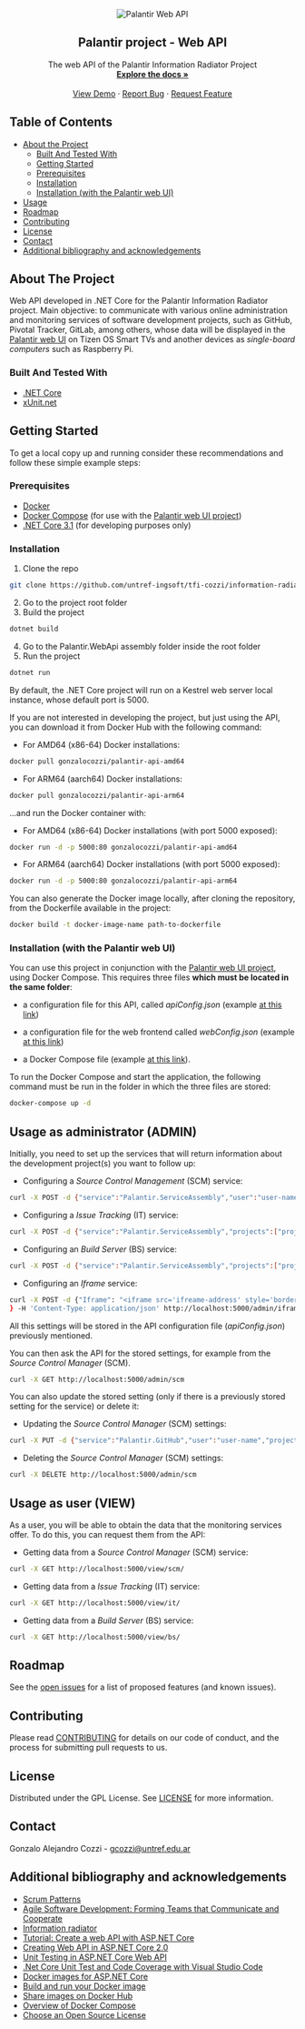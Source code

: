 <p align="center">
<!-- PROJECT LOGO -->
<img src="palantir_small.png" alt="Palantir Web API">
<br />
  <h2 align="center">Palantir project - Web API</h2>

  <p align="center">
    The web API of the Palantir Information Radiator Project
    <br />
    <a href="https://gitlab.com/untref-ingsoft/tfi-cozzi/information-radiator/-/wikis/home"><strong>Explore the docs »</strong></a>
    <br />
    <br />
    <a href="http://ec2-18-230-21-194.sa-east-1.compute.amazonaws.com:8080/">View Demo</a>
    ·
    <a href="https://gitlab.com/untref-ingsoft/tfi-cozzi/information-radiator/issues">Report Bug</a>
    ·
    <a href="https://gitlab.com/untref-ingsoft/tfi-cozzi/information-radiator/issues">Request Feature</a>
  </p>
</p>

<!-- TABLE OF CONTENTS -->

## Table of Contents

- [About the Project](#about-the-project)
  - [Built And Tested With](#built-and-tested-with)
  - [Getting Started](#getting-started)
  - [Prerequisites](#prerequisites)
  - [Installation](#installation)
  - [Installation (with the Palantir web UI)](#installation-with-the-palantir-web-ui)
- [Usage](#usage)
- [Roadmap](#roadmap)
- [Contributing](#contributing)
- [License](#license)
- [Contact](#contact)
- [Additional bibliography and acknowledgements](#additional-bibliography-and-acknowledgements)

<!-- ABOUT THE PROJECT -->

## About The Project

Web API developed in .NET Core for the Palantir Information Radiator project. Main objective: to communicate with various online administration and monitoring services of software development projects, such as GitHub, Pivotal Tracker, GitLab, among others, whose data will be displayed in the [Palantir web UI](https://gitlab.com/untref-ingsoft/tfi-cozzi/palantir-tizen-ui) on Tizen OS Smart TVs and another devices as _single-board computers_ such as Raspberry Pi.

### Built And Tested With

- [.NET Core](https://dotnet.microsoft.com)
- [xUnit.net](https://xunit.net/)

<!-- GETTING STARTED -->

## Getting Started

To get a local copy up and running consider these recommendations and follow these simple example steps:

### Prerequisites

- [Docker](https://www.docker.com/products/docker-desktop)
- [Docker Compose](https://docs.docker.com/compose/install/) (for use with the [Palantir web UI project](https://gitlab.com/untref-ingsoft/tfi-cozzi/palantir-tizen-ui))
- [.NET Core 3.1](https://dotnet.microsoft.com/download/dotnet-core/3.1) (for developing purposes only)

### Installation

1. Clone the repo

```sh
git clone https://github.com/untref-ingsoft/tfi-cozzi/information-radiator.git
```

2. Go to the project root folder
3. Build the project

```sh
dotnet build
```

4. Go to the Palantir.WebApi assembly folder inside the root folder
5. Run the project

```sh
dotnet run
```

By default, the .NET Core project will run on a Kestrel web server local instance, whose default port is 5000.

If you are not interested in developing the project, but just using the API, you can download it from Docker Hub with the following command:

- For AMD64 (x86-64) Docker installations:

```sh
docker pull gonzalocozzi/palantir-api-amd64
```

- For ARM64 (aarch64) Docker installations:

```sh
docker pull gonzalocozzi/palantir-api-arm64
```

...and run the Docker container with:

- For AMD64 (x86-64) Docker installations (with port 5000 exposed):

```sh
docker run -d -p 5000:80 gonzalocozzi/palantir-api-amd64
```

- For ARM64 (aarch64) Docker installations (with port 5000 exposed):

```sh
docker run -d -p 5000:80 gonzalocozzi/palantir-api-arm64
```

You can also generate the Docker image locally, after cloning the repository, from the Dockerfile available in the project:

```sh
docker build -t docker-image-name path-to-dockerfile
```

### Installation (with the Palantir web UI)

You can use this project in conjunction with the [Palantir web UI project](https://gitlab.com/untref-ingsoft/tfi-cozzi/palantir-tizen-ui), using Docker Compose. This requires three files **which must be located in the same folder**:

- a configuration file for this API, called _apiConfig.json_ (example [at this link](https://gitlab.com/untref-ingsoft/tfi-cozzi/information-radiator/-/blob/master/deploy/apiConfig.json))

- a configuration file for the web frontend called _webConfig.json_ (example [at this link](https://gitlab.com/untref-ingsoft/tfi-cozzi/palantir-tizen-ui/-/blob/master/deploy/webConfig.json))

- a Docker Compose file (example [at this link](https://gitlab.com/untref-ingsoft/tfi-cozzi/information-radiator/-/blob/master/deploy/docker-compose.yml)).

To run the Docker Compose and start the application, the following command must be run in the folder in which the three files are stored:

```sh
docker-compose up -d
```

<!-- USAGE EXAMPLES -->

## Usage as administrator (ADMIN)

Initially, you need to set up the services that will return information about the development project(s) you want to follow up:

- Configuring a _Source Control Management_ (SCM) service:

```sh
curl -X POST -d {"service":"Palantir.ServiceAssembly","user":"user-name","projects":["project-name"],"token":"alphanumeric-token"} -H 'Content-Type: application/json' http://localhost:5000/admin/scm
```

- Configuring a _Issue Tracking_ (IT) service:

```sh
curl -X POST -d {"service":"Palantir.ServiceAssembly","projects":["project-name"],"token":"alphanumeric-token"} -H 'Content-Type: application/json' http://localhost:5000/admin/it
```

- Configuring an _Build Server_ (BS) service:

```sh
curl -X POST -d {"service":"Palantir.ServiceAssembly","projects":["project-number"],"token":"alphanumeric-token"} -H 'Content-Type: application/json' http://localhost:5000/admin/bs
```

- Configuring an _Iframe_ service:

```sh
curl -X POST -d {"Iframe": "<iframe src='ifreame-address' style='border: 0' width='600' height='600' frameborder='0' scrolling='no'></iframe>"
} -H 'Content-Type: application/json' http://localhost:5000/admin/iframe
```

All this settings will be stored in the API configuration file (_apiConfig.json_) previously mentioned.

You can then ask the API for the stored settings, for example from the _Source Control Manager_ (SCM).

```sh
curl -X GET http://localhost:5000/admin/scm
```

You can also update the stored setting (only if there is a previously stored setting for the service) or delete it:

- Updating the _Source Control Manager_ (SCM) settings:

```sh
curl -X PUT -d {"service":"Palantir.GitHub","user":"user-name","projects":["project-name"],"token":"alphanumeric-token"}} -H {{'Content-Type: application/json'} http://localhost:5000/admin/scm
```

- Deleting the _Source Control Manager_ (SCM) settings:

```sh
curl -X DELETE http://localhost:5000/admin/scm
```

## Usage as user (VIEW)

As a user, you will be able to obtain the data that the monitoring services offer. To do this, you can request them from the API:

- Getting data from a _Source Control Manager_ (SCM) service:

```sh
curl -X GET http://localhost:5000/view/scm/
```

- Getting data from a _Issue Tracking_ (IT) service:

```sh
curl -X GET http://localhost:5000/view/it/
```

- Getting data from a _Build Server_ (BS) service:

```sh
curl -X GET http://localhost:5000/view/bs/
```

<!-- ROADMAP -->

## Roadmap

See the [open issues](https://gitlab.com/untref-ingsoft/tfi-cozzi/information-radiator/issues) for a list of proposed features (and known issues).

<!-- CONTRIBUTING -->

## Contributing

Please read [CONTRIBUTING](https://gitlab.com/untref-ingsoft/tfi-cozzi/information-radiator/-/blob/master/CONTRIBUTING.md) for details on our code of conduct, and the process for submitting pull requests to us.

<!-- LICENSE -->

## License

Distributed under the GPL License. See [LICENSE](https://gitlab.com/untref-ingsoft/tfi-cozzi/information-radiator/-/blob/master/LICENSE) for more information.

<!-- CONTACT -->

## Contact

Gonzalo Alejandro Cozzi - gcozzi@untref.edu.ar

<!-- ACKNOWLEDGEMENTS -->

## Additional bibliography and acknowledgements

- [Scrum Patterns](http://scrumbook.org/value-stream/information-radiator.html)
- [Agile Software Development: Forming Teams that Communicate and Cooperate](http://www.informit.com/articles/article.aspx?p=24486)
- [Information radiator](http://josehuerta.es/gestion/agile/information-radiators/information-radiator)
- [Tutorial: Create a web API with ASP.NET Core](https://docs.microsoft.com/en-us/aspnet/core/tutorials/first-web-api?view=aspnetcore-3.0&tabs=visual-studio-code)
- [Creating Web API in ASP.NET Core 2.0](https://www.codingame.com/playgrounds/35462/creating-web-api-in-asp-net-core-2-0/)
- [Unit Testing in ASP.NET Core Web API](https://code-maze.com/unit-testing-aspnetcore-web-api/)
- [.Net Core Unit Test and Code Coverage with Visual Studio Code](https://dev.to/deinsoftware/net-core-unit-test-and-code-coverage-with-visual-studio-code-37bp)
- [Docker images for ASP.NET Core](https://docs.microsoft.com/en-us/aspnet/core/host-and-deploy/docker/building-net-docker-images?view=aspnetcore-3.1)
- [Build and run your Docker image](https://docs.docker.com/get-started/part2/)
- [Share images on Docker Hub](https://docs.docker.com/get-started/part3/)
- [Overview of Docker Compose](https://docs.docker.com/compose/)
- [Choose an Open Source License](https://choosealicense.com)
